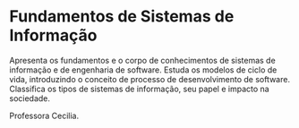 # Fundamentos de Sistemas de Informação

Apresenta os fundamentos e o corpo de conhecimentos de sistemas de informação e de engenharia de software. Estuda os modelos de ciclo de vida, introduzindo o conceito de processo de desenvolvimento de software. Classifica os tipos de sistemas de informação, seu papel e impacto na sociedade.

Professora Cecilia.
